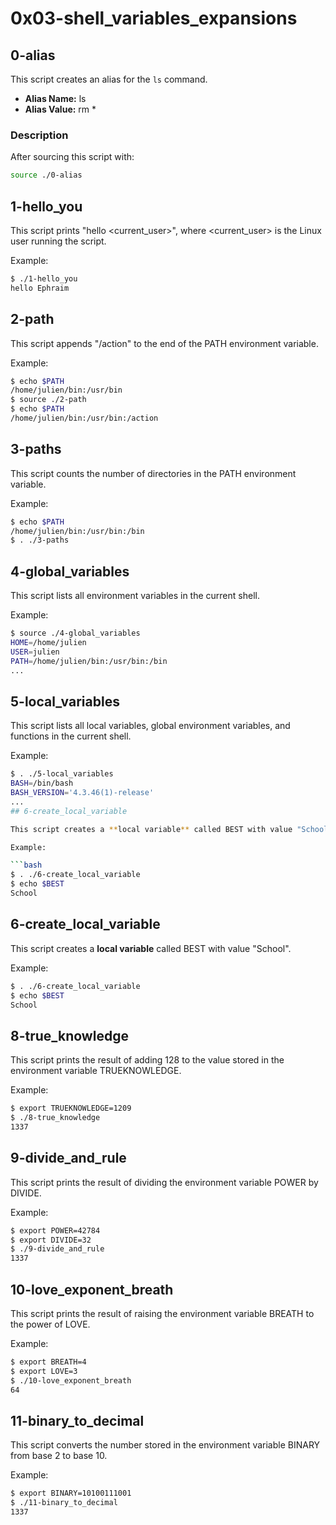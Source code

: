

# 0x03-shell_variables_expansions

## 0-alias

This script creates an alias for the `ls` command.

- **Alias Name:** ls
- **Alias Value:** rm *

### Description

After sourcing this script with:

```bash
source ./0-alias
```
## 1-hello_you

This script prints "hello <current_user>", where <current_user> is the Linux user running the script.

Example:

```bash
$ ./1-hello_you
hello Ephraim
```
## 2-path

This script appends "/action" to the end of the PATH environment variable.

Example:

```bash
$ echo $PATH
/home/julien/bin:/usr/bin
$ source ./2-path
$ echo $PATH
/home/julien/bin:/usr/bin:/action

```
## 3-paths

This script counts the number of directories in the PATH environment variable.

Example:

```bash
$ echo $PATH
/home/julien/bin:/usr/bin:/bin
$ . ./3-paths
```
## 4-global_variables

This script lists all environment variables in the current shell.

Example:

```bash
$ source ./4-global_variables
HOME=/home/julien
USER=julien
PATH=/home/julien/bin:/usr/bin:/bin
...
```
## 5-local_variables

This script lists all local variables, global environment variables, and functions in the current shell.

Example:

```bash
$ . ./5-local_variables
BASH=/bin/bash
BASH_VERSION='4.3.46(1)-release'
...
## 6-create_local_variable

This script creates a **local variable** called BEST with value "School".

Example:

```bash
$ . ./6-create_local_variable
$ echo $BEST
School
```

## 6-create_local_variable

This script creates a **local variable** called BEST with value "School".

Example:

```bash
$ . ./6-create_local_variable
$ echo $BEST
School
```

## 8-true_knowledge

This script prints the result of adding 128 to the value stored in the environment variable TRUEKNOWLEDGE.

Example:

```bash
$ export TRUEKNOWLEDGE=1209
$ ./8-true_knowledge
1337
```

## 9-divide_and_rule

This script prints the result of dividing the environment variable POWER by DIVIDE.

Example:

```bash
$ export POWER=42784
$ export DIVIDE=32
$ ./9-divide_and_rule
1337
```
## 10-love_exponent_breath

This script prints the result of raising the environment variable BREATH to the power of LOVE.

Example:

```bash
$ export BREATH=4
$ export LOVE=3
$ ./10-love_exponent_breath
64
```
## 11-binary_to_decimal

This script converts the number stored in the environment variable BINARY from base 2 to base 10.

Example:

```bash
$ export BINARY=10100111001
$ ./11-binary_to_decimal
1337
```
